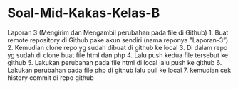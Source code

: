 # Soal-Mid-Kakas-Kelas-B
Laporan 3 (Mengirim dan Mengambil perubahan pada file di Github)  1. Buat remote repository di Github pake akun sendiri (nama reponya "Laporan-3”) 2. Kemudian clone repo yg sudah dibuat di github ke local 3. Di dalam repo yg sudah di clone buat file html dan php 4. Lalu push kedua file tersebut ke github 5. Lakukan perubahan pada file html di local lalu push ke github 6. Lakukan perubahan pada file php di github lalu pull ke local 7. kemudian cek history commit di repo github
